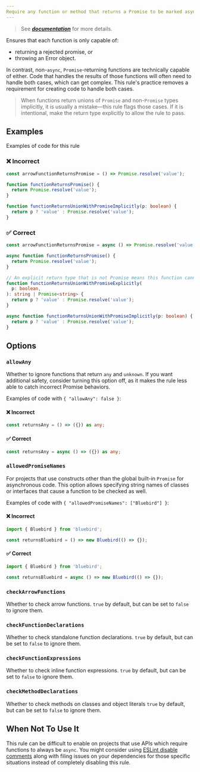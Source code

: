 ```yaml
---
Require any function or method that returns a Promise to be marked async.
---
```


> See [***documentation***](https://developer.huawei.com/consumer/{{region}}/doc/harmonyos-guides-{{apiVersion}}/ide_promise-function-async-{{apiVersion}}) for more details.

Ensures that each function is only capable of:

- returning a rejected promise, or
- throwing an Error object.

In contrast, non-`async`, `Promise`-returning functions are technically capable of either.
Code that handles the results of those functions will often need to handle both cases, which can get complex.
This rule's practice removes a requirement for creating code to handle both cases.

> When functions return unions of `Promise` and non-`Promise` types implicitly, it is usually a mistake—this rule flags those cases. If it is intentional, make the return type explicitly to allow the rule to pass.

## Examples

Examples of code for this rule

<!--tabs-->

### ❌ Incorrect

```ts
const arrowFunctionReturnsPromise = () => Promise.resolve('value');

function functionReturnsPromise() {
  return Promise.resolve('value');
}

function functionReturnsUnionWithPromiseImplicitly(p: boolean) {
  return p ? 'value' : Promise.resolve('value');
}
```

### ✅ Correct

```ts
const arrowFunctionReturnsPromise = async () => Promise.resolve('value');

async function functionReturnsPromise() {
  return Promise.resolve('value');
}

// An explicit return type that is not Promise means this function cannot be made async, so it is ignored by the rule
function functionReturnsUnionWithPromiseExplicitly(
  p: boolean,
): string | Promise<string> {
  return p ? 'value' : Promise.resolve('value');
}

async function functionReturnsUnionWithPromiseImplicitly(p: boolean) {
  return p ? 'value' : Promise.resolve('value');
}
```

## Options

### `allowAny`

Whether to ignore functions that return `any` and `unknown`.
If you want additional safety, consider turning this option off, as it makes the rule less able to catch incorrect Promise behaviors.

Examples of code with `{ "allowAny": false }`:

<!--tabs-->

#### ❌ Incorrect

```ts option='{ "allowAny": false }'
const returnsAny = () => ({}) as any;
```

#### ✅ Correct

```ts option='{ "allowAny": false }'
const returnsAny = async () => ({}) as any;
```

### `allowedPromiseNames`

For projects that use constructs other than the global built-in `Promise` for asynchronous code.
This option allows specifying string names of classes or interfaces that cause a function to be checked as well.

Examples of code with `{ "allowedPromiseNames": ["Bluebird"] }`:

<!--tabs-->

#### ❌ Incorrect

```ts option='{ "allowedPromiseNames": ["Bluebird"] }'
import { Bluebird } from 'bluebird';

const returnsBluebird = () => new Bluebird(() => {});
```

#### ✅ Correct

```ts option='{ "allowedPromiseNames": ["Bluebird"] }'
import { Bluebird } from 'bluebird';

const returnsBluebird = async () => new Bluebird(() => {});
```

### `checkArrowFunctions`

Whether to check arrow functions.
`true` by default, but can be set to `false` to ignore them.

### `checkFunctionDeclarations`

Whether to check standalone function declarations.
`true` by default, but can be set to `false` to ignore them.

### `checkFunctionExpressions`

Whether to check inline function expressions.
`true` by default, but can be set to `false` to ignore them.

### `checkMethodDeclarations`

Whether to check methods on classes and object literals
`true` by default, but can be set to `false` to ignore them.

## When Not To Use It

This rule can be difficult to enable on projects that use APIs which require functions to always be `async`.
You might consider using [ESLint disable comments](https://eslint.org/docs/latest/use/configure/rules#using-configuration-comments-1) along with filing issues on your dependencies for those specific situations instead of completely disabling this rule.
